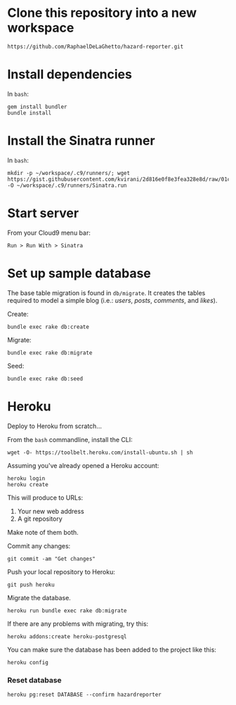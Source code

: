 # Clone this repository into a new workspace

```
https://github.com/RaphaelDeLaGhetto/hazard-reporter.git
```

# Install dependencies

In `bash`:

```
gem install bundler
bundle install
```

# Install the Sinatra runner

In `bash`:

```
mkdir -p ~/workspace/.c9/runners/; wget https://gist.githubusercontent.com/kvirani/2d816e0f8e3fea328e8d/raw/01c2eddf2dcece5f3f14e85c70dffb8bcef62c77/Sinatra.run -O ~/workspace/.c9/runners/Sinatra.run
```

# Start server

From your Cloud9 menu bar:

```
Run > Run With > Sinatra
```

# Set up sample database

The base table migration is found in `db/migrate`. It creates the tables
required to model a simple blog (i.e.: _users_, _posts_, _comments_, and
_likes_).

Create:

```
bundle exec rake db:create
```

Migrate:

```
bundle exec rake db:migrate
```

Seed:

```
bundle exec rake db:seed
```
# Heroku

Deploy to Heroku from scratch...

From the `bash` commandline, install the CLI:

```
wget -O- https://toolbelt.heroku.com/install-ubuntu.sh | sh
```

Assuming you've already opened a Heroku account:

```
heroku login
heroku create
```

This will produce to URLs:

1. Your new web address
2. A git repository

Make note of them both.

Commit any changes:

```
git commit -am "Get changes"
```

Push your local repository to Heroku:

```
git push heroku
```

Migrate the database.

```
heroku run bundle exec rake db:migrate
```

If there are any problems with migrating, try this:

```
heroku addons:create heroku-postgresql
```

You can make sure the database has been added to the project like this:

```
heroku config
```

### Reset database

```
heroku pg:reset DATABASE --confirm hazardreporter
```
